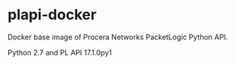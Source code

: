 # plapi-docker
Docker base image of Procera Networks PacketLogic Python API.

Python 2.7 and PL API 17.1.0py1
